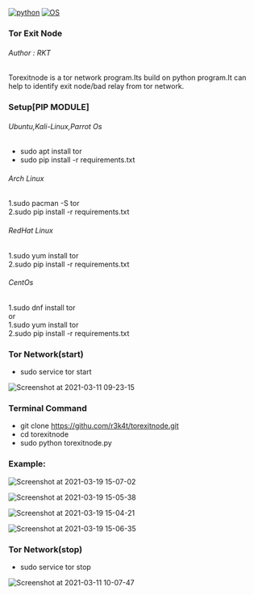 [![python](https://img.shields.io/badge/Program-Python-brightgreen.svg)](https://www.python.org/downloads/release/python/)
[![OS](https://img.shields.io/badge/Tested%20On-Linux-yellowgreen.svg)](https://en.wikipedia.org/wiki/Linux)

### Tor Exit Node ###

<h6>Author : RKT</h6>

Torexitnode is a tor network program.Its build on python program.It can help to identify exit node/bad relay  from tor network.


### Setup[PIP MODULE] ###

<h6>Ubuntu,Kali-Linux,Parrot Os</h6>

+ sudo apt install tor
+ sudo pip install -r requirements.txt
<h6>Arch Linux</h6>
1.sudo pacman -S tor
<br>
2.sudo pip install -r requirements.txt
<h6>RedHat Linux</h6>
1.sudo yum install tor
<br>
2.sudo pip install -r requirements.txt
<h6>CentOs</h6>
1.sudo dnf install tor
<br>
or
<br>
1.sudo yum install tor
<br>
2.sudo pip install -r requirements.txt

### Tor Network(start) ###

+ sudo service tor start

![Screenshot at 2021-03-11 09-23-15](https://user-images.githubusercontent.com/69615463/110735201-7e6e8200-8253-11eb-8299-831674114143.png)

### Terminal Command ###

+ git clone https://githu.com/r3k4t/torexitnode.git
+ cd torexitnode
+ sudo python torexitnode.py

### Example: ###

![Screenshot at 2021-03-19 15-07-02](https://user-images.githubusercontent.com/69615463/111762040-bcf6e300-88ca-11eb-9f1a-6085d2822349.png)

![Screenshot at 2021-03-19 15-05-38](https://user-images.githubusercontent.com/69615463/111762169-e6177380-88ca-11eb-992d-82153609da83.png)

![Screenshot at 2021-03-19 15-04-21](https://user-images.githubusercontent.com/69615463/111762261-05160580-88cb-11eb-91b4-e53175ba1a92.png)

![Screenshot at 2021-03-19 15-06-35](https://user-images.githubusercontent.com/69615463/111762336-1f4fe380-88cb-11eb-9b6b-0f38b1889566.png)

### Tor Network(stop) ###

+ sudo service tor stop

![Screenshot at 2021-03-11 10-07-47](https://user-images.githubusercontent.com/69615463/110735226-934b1580-8253-11eb-96be-bf205f90c395.png)

